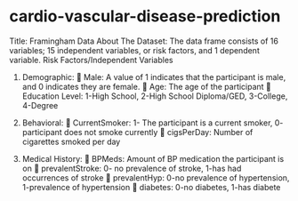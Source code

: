 # cardio-vascular-disease-prediction
Title: Framingham Data
About The Dataset:
The data frame consists of 16 variables; 15 independent variables, or risk factors, and 1 
dependent variable.
Risk Factors/Independent Variables
1. Demographic:
 Male: A value of 1 indicates that the participant is male, and 0 indicates they are 
female.
 Age: The age of the participant
 Education Level: 1-High School, 2-High School Diploma/GED, 3-College, 4-Degree

2. Behavioral:
 CurrentSmoker: 1- The participant is a current smoker, 0- participant does not 
smoke currently
 cigsPerDay: Number of cigarettes smoked per day
3. Medical History:
 BPMeds: Amount of BP medication the participant is on
 prevalentStroke: 0- no prevalence of stroke, 1-has had occurrences of stroke
 prevalentHyp: 0-no prevalence of hypertension, 1-prevalence of hypertension
 diabetes: 0-no diabetes, 1-has diabete

